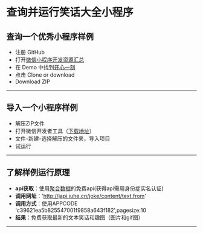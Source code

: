 # 查询并运行笑话大全小程序
## 查询一个优秀小程序样例
* 注册 GitHub 
* 打开[微信小程序开发资源汇总](https://github.com/justjavac/awesome-wechat-weapp)
* 在 Demo 中找到[开心一刻](https://github.com/zhijieeeeee/wechat-app-joke)
* 点击 Clone or download 
* Download ZIP

----------
## 导入一个小程序样例
* 解压ZIP文件
* 打开微信开发者工具（[下载地址](https://developers.weixin.qq.com/miniprogram/dev/devtools/download.html)）
* 文件-新建-选择解压的文件夹，导入项目
* 试运行


----------
## 了解样例运行原理
* **api获取**：使用[聚合数据](https://www.juhe.cn/)的免费api(获得api需用身份症实名认证)
* **调用网址**：'http://japi.juhe.cn/joke/content/text.from'
* **调用方式**：使用APPCODE 'c39621ea5b825547001f9858a643f182',pagesize:10
* **结果**：免费获取最新的文本笑话和趣图（图片和gif图）
----------
